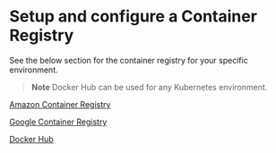 
# Setup and configure a Container Registry

See the below section for the container registry for your specific environment.

> **Note** Docker Hub can be used for any Kubernetes environment.

[Amazon Container Registry](README-docker-cr-amazon.md)

[Google Container Registry](README-docker-cr-google.md)

[Docker Hub](README-docker-hub.md)
